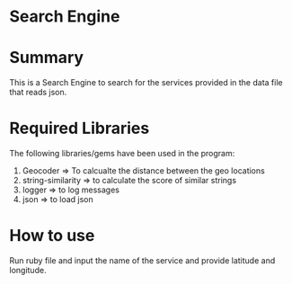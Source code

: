 # Search Engine

# Summary
This is a Search Engine to search for the services provided in the data file that reads json.

# Required Libraries
The following libraries/gems have been used in the program:
1. Geocoder => To calcualte the distance between the geo locations
2. string-similarity => to calculate the score of similar strings
3. logger => to log messages
4. json => to load json

# How to use
Run ruby file and input the name of the service and provide latitude and longitude.
